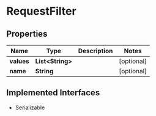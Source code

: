 

# RequestFilter


## Properties

| Name | Type | Description | Notes |
|------------ | ------------- | ------------- | -------------|
|**values** | **List&lt;String&gt;** |  |  [optional] |
|**name** | **String** |  |  [optional] |


## Implemented Interfaces

* Serializable


